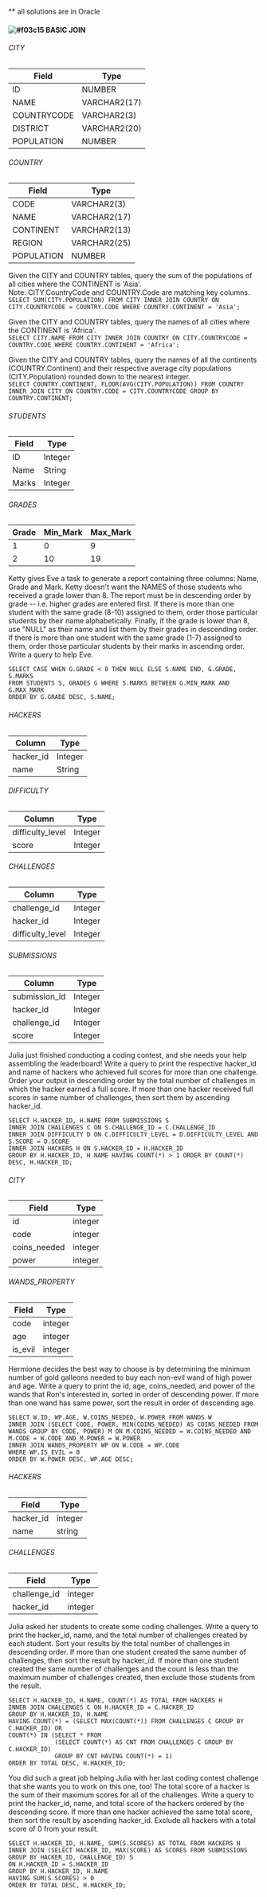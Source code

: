 ** all solutions are in Oracle
#### ![#f03c15](https://via.placeholder.com/15/f03c15/000000?text=+) BASIC JOIN
  
###### CITY 
| Field       | Type |
|--------------|------------|
ID          | NUMBER
NAME        | VARCHAR2(17)
COUNTRYCODE | VARCHAR2(3)
DISTRICT    | VARCHAR2(20)
POPULATION  | NUMBER
  
###### COUNTRY 
| Field       | Type |
|--------------|------------|
CODE        | VARCHAR2(3)
NAME        | VARCHAR2(17)
CONTINENT | VARCHAR2(13)
REGION    | VARCHAR2(25)
POPULATION  | NUMBER
  
Given the CITY and COUNTRY tables, query the sum of the populations of all cities where the CONTINENT is 'Asia'.  
Note: CITY.CountryCode and COUNTRY.Code are matching key columns.  
```SELECT SUM(CITY.POPULATION) FROM CITY INNER JOIN COUNTRY ON CITY.COUNTRYCODE = COUNTRY.CODE WHERE COUNTRY.CONTINENT = 'Asia';```  
  
Given the CITY and COUNTRY tables, query the names of all cities where the CONTINENT is 'Africa'.  
```SELECT CITY.NAME FROM CITY INNER JOIN COUNTRY ON CITY.COUNTRYCODE = COUNTRY.CODE WHERE COUNTRY.CONTINENT = 'Africa';```
  
Given the CITY and COUNTRY tables, query the names of all the continents (COUNTRY.Continent) and their respective average city populations (CITY.Population) rounded down to the nearest integer.  
```SELECT COUNTRY.CONTINENT, FLOOR(AVG(CITY.POPULATION)) FROM COUNTRY INNER JOIN CITY ON COUNTRY.CODE = CITY.COUNTRYCODE GROUP BY COUNTRY.CONTINENT;```
     
###### STUDENTS 
| Field       | Type |
|--------------|------------|
ID        | Integer
Name        | String
Marks | Integer
  
###### GRADES 
| Grade  | Min_Mark | Max_Mark |
|--------|----------|----------|
1 | 0  |  9
2 | 10 | 19
  
Ketty gives Eve a task to generate a report containing three columns: Name, Grade and Mark. Ketty doesn't want the NAMES of those students who received a grade lower than 8. The report must be in descending order by grade -- i.e. higher grades are entered first. If there is more than one student with the same grade (8-10) assigned to them, order those particular students by their name alphabetically. Finally, if the grade is lower than 8, use "NULL" as their name and list them by their grades in descending order. If there is more than one student with the same grade (1-7) assigned to them, order those particular students by their marks in ascending order. Write a query to help Eve.  
```
SELECT CASE WHEN G.GRADE < 8 THEN NULL ELSE S.NAME END, G.GRADE, S.MARKS 
FROM STUDENTS S, GRADES G WHERE S.MARKS BETWEEN G.MIN_MARK AND G.MAX_MARK 
ORDER BY G.GRADE DESC, S.NAME;
```
  
###### HACKERS 
| Column | Type |
|--------------|------------|
hacker_id  | Integer
name | String
  
###### DIFFICULTY 
| Column | Type |
|--------------|------------|
difficulty_level | Integer
score | Integer
  
###### CHALLENGES 
| Column | Type |
|--------------|------------|
challenge_id  | Integer
hacker_id  | Integer
difficulty_level | Integer
  
###### SUBMISSIONS 
| Column | Type |
|--------------|------------|
submission_id  | Integer
hacker_id  | Integer
challenge_id  | Integer
score | Integer
  
Julia just finished conducting a coding contest, and she needs your help assembling the leaderboard! Write a query to print the respective hacker_id and name of hackers who achieved full scores for more than one challenge. Order your output in descending order by the total number of challenges in which the hacker earned a full score. If more than one hacker received full scores in same number of challenges, then sort them by ascending hacker_id.  
  
```
SELECT H.HACKER_ID, H.NAME FROM SUBMISSIONS S 
INNER JOIN CHALLENGES C ON S.CHALLENGE_ID = C.CHALLENGE_ID
INNER JOIN DIFFICULTY D ON C.DIFFICULTY_LEVEL = D.DIFFICULTY_LEVEL AND S.SCORE = D.SCORE
INNER JOIN HACKERS H ON S.HACKER_ID = H.HACKER_ID
GROUP BY H.HACKER_ID, H.NAME HAVING COUNT(*) > 1 ORDER BY COUNT(*) DESC, H.HACKER_ID;
```
  
###### CITY 
| Field       | Type |
|--------------|------------|
id          | integer
code        | integer
coins_needed | integer
power    | integer
  
###### WANDS_PROPERTY 
| Field       | Type |
|--------------|------------|
code        | integer
age        | integer
is_evil | integer
  
Hermione decides the best way to choose is by determining the minimum number of gold galleons needed to buy each non-evil wand of high power and age. Write a query to print the id, age, coins_needed, and power of the wands that Ron's interested in, sorted in order of descending power. If more than one wand has same power, sort the result in order of descending age.  
  
```
SELECT W.ID, WP.AGE, W.COINS_NEEDED, W.POWER FROM WANDS W
INNER JOIN (SELECT CODE, POWER, MIN(COINS_NEEDED) AS COINS_NEEDED FROM WANDS GROUP BY CODE, POWER) M ON M.COINS_NEEDED = W.COINS_NEEDED AND M.CODE = W.CODE AND M.POWER = W.POWER 
INNER JOIN WANDS_PROPERTY WP ON W.CODE = WP.CODE
WHERE WP.IS_EVIL = 0
ORDER BY W.POWER DESC, WP.AGE DESC;
```
  
###### HACKERS 
| Field       | Type |
|--------------|------------|
hacker_id          | integer
name        | string
  
###### CHALLENGES 
| Field       | Type |
|--------------|------------|
challenge_id        | integer
hacker_id          | integer
  
Julia asked her students to create some coding challenges. Write a query to print the hacker_id, name, and the total number of challenges created by each student. Sort your results by the total number of challenges in descending order. If more than one student created the same number of challenges, then sort the result by hacker_id. If more than one student created the same number of challenges and the count is less than the maximum number of challenges created, then exclude those students from the result.  
  
```
SELECT H.HACKER_ID, H.NAME, COUNT(*) AS TOTAL FROM HACKERS H 
INNER JOIN CHALLENGES C ON H.HACKER_ID = C.HACKER_ID
GROUP BY H.HACKER_ID, H.NAME
HAVING COUNT(*) = (SELECT MAX(COUNT(*)) FROM CHALLENGES C GROUP BY C.HACKER_ID) OR
COUNT(*) IN (SELECT * FROM 
             (SELECT COUNT(*) AS CNT FROM CHALLENGES C GROUP BY C.HACKER_ID) 
             GROUP BY CNT HAVING COUNT(*) = 1)
ORDER BY TOTAL DESC, H.HACKER_ID;
```
  
You did such a great job helping Julia with her last coding contest challenge that she wants you to work on this one, too!
The total score of a hacker is the sum of their maximum scores for all of the challenges. Write a query to print the hacker_id, name, and total score of the hackers ordered by the descending score. If more than one hacker achieved the same total score, then sort the result by ascending hacker_id. Exclude all hackers with a total score of 0 from your result.  
```
SELECT H.HACKER_ID, H.NAME, SUM(S.SCORES) AS TOTAL FROM HACKERS H 
INNER JOIN (SELECT HACKER_ID, MAX(SCORE) AS SCORES FROM SUBMISSIONS GROUP BY HACKER_ID, CHALLENGE_ID) S 
ON H.HACKER_ID = S.HACKER_ID
GROUP BY H.HACKER_ID, H.NAME
HAVING SUM(S.SCORES) > 0
ORDER BY TOTAL DESC, H.HACKER_ID;
```


